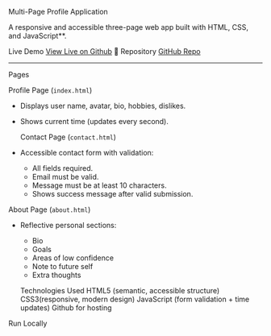  Multi-Page Profile Application

A responsive and accessible three-page web app built with HTML, CSS, and JavaScript**.

 Live Demo
 [View Live on Github](https://olatunde-profile-app.netlify.app)
📁 Repository
 [GitHub Repo](https://github.com/<your-username>/profile-multi-page-app)

---

 Pages

   Profile Page (`index.html`)
- Displays user name, avatar, bio, hobbies, dislikes.
- Shows current time (updates every second).

   Contact Page (`contact.html`)
- Accessible contact form with validation:
  - All fields required.
  - Email must be valid.
  - Message must be at least 10 characters.
  - Shows success message after valid submission.

 About Page (`about.html`)
- Reflective personal sections:
  - Bio
  - Goals
  - Areas of low confidence
  - Note to future self
  - Extra thoughts

   Technologies Used
    HTML5 (semantic, accessible structure)
    CSS3(responsive, modern design)
    JavaScript (form validation + time updates)
    Github for hosting


 Run Locally

